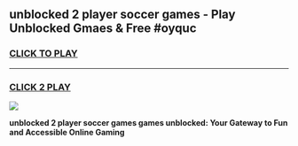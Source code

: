 
## unblocked 2 player soccer games - Play Unblocked Gmaes & Free #oyquc
<h3>
<a href="https://news.freeplayer.one?title=unblocked_2_player_soccer_games&ref=03M">CLICK TO PLAY</a></h3>
<hr>

<h3>
<a href="https://news.freeplayer.one?title=unblocked_2_player_soccer_games&ref=03M">CLICK 2 PLAY</a>
  
</h3>

<a href="https://news.freeplayer.one?title=unblocked_2_player_soccer_games&ref=03M"><img src="https://clearcache.store/games.png"></a>


**unblocked 2 player soccer games games unblocked: Your Gateway to Fun and Accessible Online Gaming**

